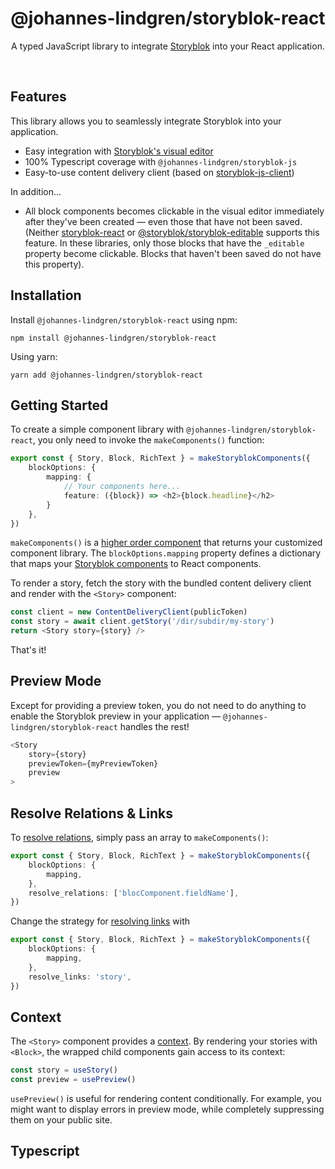 
<div align="center">
	<h1 align="center">@johannes-lindgren/storyblok-react</h1>
  <p align="center">
    A typed JavaScript library to integrate <a href="https://www.storyblok.com" target="_blank">Storyblok</a> into your React application.
  </p>
  <br />
</div>

## Features

This library allows you to seamlessly integrate Storyblok into your application.

* Easy integration with [Storyblok's visual editor](https://www.storyblok.com/docs/guide/essentials/visual-editor)
* 100% Typescript coverage with `@johannes-lindgren/storyblok-js`
* Easy-to-use content delivery client (based on [storyblok-js-client](https://github.com/storyblok/storyblok-js-client))

In addition...

* All block components becomes clickable in the visual editor immediately after they've been created — even those that have not been saved. (Neither [storyblok-react](https://github.com/storyblok/storyblok-react) or [@storyblok/storyblok-editable](https://github.com/storyblok/storyblok-editable) supports this feature. In these libraries, only those blocks that have the `_editable` property become clickable. Blocks that haven't been saved do not have this property).

## Installation

Install `@johannes-lindgren/storyblok-react` using npm:

```shell
npm install @johannes-lindgren/storyblok-react
```

Using yarn:

```shell
yarn add @johannes-lindgren/storyblok-react 
```

## Getting Started

To create a simple component library with `@johannes-lindgren/storyblok-react`, you only need to invoke the `makeComponents()` function:

```typescript jsx
export const { Story, Block, RichText } = makeStoryblokComponents({
    blockOptions: {
        mapping: {
            // Your components here...
            feature: ({block}) => <h2>{block.headline}</h2>
        }
    },
})
```

`makeComponents()` is a [higher order component](https://reactjs.org/docs/higher-order-components.html) that returns your customized component library. The `blockOptions.mapping` property defines a dictionary that maps your [Storyblok components](https://www.storyblok.com/tp/react-dynamic-component-from-json) to React components.

To render a story, fetch the story with the bundled content delivery client and render with the `<Story>` component:

```typescript jsx
const client = new ContentDeliveryClient(publicToken)
const story = await client.getStory('/dir/subdir/my-story')
return <Story story={story} />
```

That's it!

## Preview Mode

Except for providing a preview token, you do not need to do anything to enable the Storyblok preview in your application — `@johannes-lindgren/storyblok-react` handles the rest!

```typescript jsx
<Story 
    story={story}
    previewToken={myPreviewToken}
    preview
>
```

## Resolve Relations & Links

To [resolve relations](https://www.storyblok.com/tp/using-relationship-resolving-to-include-other-content-entries), simply pass an array to `makeComponents()`:

```typescript jsx
export const { Story, Block, RichText } = makeStoryblokComponents({
    blockOptions: {
        mapping,
    },
    resolve_relations: ['blocComponent.fieldName'],
})
```

Change the strategy for [resolving links](https://www.storyblok.com/docs/api/content-delivery/v2#core-resources/stories/retrieve-one-story) with

```typescript jsx
export const { Story, Block, RichText } = makeStoryblokComponents({
    blockOptions: {
        mapping,
    },
    resolve_links: 'story',
})
```

## Context

The `<Story>` component provides a [context](https://reactjs.org/docs/context.html). By rendering your stories with `<Block>`, the wrapped child components gain access to its context:

```jsx
const story = useStory()
const preview = usePreview() 
```

`usePreview()` is useful for rendering content conditionally. For example, you might want to display errors in preview mode, while completely suppressing them on your public site.


## Typescript